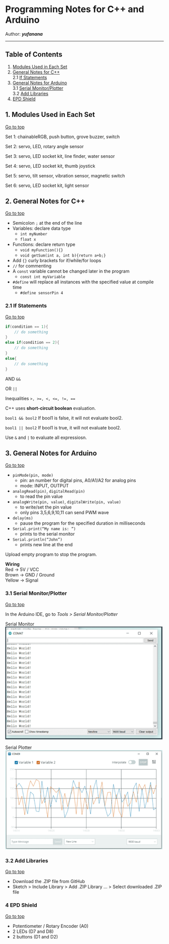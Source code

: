 # Programming Notes for C++ and Arduino

Author: __*yufanana*__
____

## Table of Contents <a name="top"></a>
 1. [Modules Used in Each Set](#1)<br>
 2. [General Notes for C++](#2)<br>
    2.1 [If Statements](#2.1) <br>
3.  [General Notes for Arduino](#3)<br>
    3.1 [Serial Monitor/Plotter](#3.1) <br>
    3.2 [Add Libraries](#3.1) <br>
4. [EPD Shield](#4)<br>

## 1. Modules Used in Each Set <a name="1"></a>
[Go to top](#top)

Set 1: chainableRGB, push button, grove buzzer, switch <br>

Set 2: servo, LED, rotary angle sensor <br>

Set 3: servo, LED socket kit, line finder, water sensor <br>

Set 4: servo, LED socket kit, thumb joystick <br>

Set 5: servo, tilt sensor, vibration sensor, magnetic switch <br>

Set 6: servo, LED socket kit, light sensor <br>


## 2. General Notes for C++ <a name="2"></a>
[Go to top](#top)

- Semicolon `;` at the end of the line
- Variables: declare data type
    - `int myNumber`
    - `float x`
- Functions: declare return type
    - `void myFunction(){}`
    - `void getSum(int a, int b){return a+b;}`
- Add `{}` curly brackets for if/while/for loops
- `//` for commenting
- A `const` variable cannot be changed later in the program
    - `const int myVariable`
- `#define` will replace all instances with the specified value at compile time
    - `#define sensorPin 4`


### 2.1 If Statements <a name="2.1"></a>
[Go to top](#top)

```c++
if(condition == 1){
    // do something
}
else if(condition == 2){
    // do something
} 
else{
    // do something
}
```

AND `&&` 

OR `||` 

Inequalities `>, >=, <, <=, !=, ==` 

C++ uses __short-circuit boolean__ evaluation.

`bool1 && bool2` If bool1 is false, it will not evaluate bool2.

`bool1 || bool2` If bool1 is true, it will not evaluate bool2.

Use `&` and `|` to evaluate all expressiosn.

## 3. General Notes for Arduino <a name="3"></a>
[Go to top](#top)


- `pinMode(pin, mode)`
    - pin: an number for digital pins, A0/A1/A2 for analog pins
    - mode: INPUT, OUTPUT
- `analogRead(pin)`, `digitalRead(pin)`
    - to read the pin value
- `analogWrite(pin, value)`, `digitalWrite(pin, value)`
    - to write/set the pin value
    - only pins 3,5,6,9,10,11 can send PWM wave
- `delay(ms)`
    - pause the program for the specified duration in milliseconds
- `Serial.print(“My name is: ”)`
    - prints to the serial monitor
- `Serial.println(“John”)`
    - prints new line at the end

Upload empty program to stop the program. <br>

__Wiring__<br>
Red &rarr; 5V / VCC <br> 
Brown &rarr; GND / Ground <br> 
Yellow &rarr; Signal <br> 

### 3.1 Serial Monitor/Plotter<a name="3.1"></a>
[Go to top](#top)

In the Arduino IDE, go to *Tools > Serial Monitor/Plotter*

Serial Monitor <br>
<img src="serial-monitor.PNG" alt="serial monitor" width="500"/>

Serial Plotter <br>
<img src="serial-plotter.PNG" alt="serial plotter" width="500"/>

### 3.2 Add Libraries <a name="3.1"></a>
[Go to top](#top)

- Download the .ZIP file from GitHub <br>
- Sketch > Include Library > Add .ZIP Library ... > Select downloaded .ZIP file


### 4 EPD Shield <a name="4"></a>
[Go to top](#top)

- Potentiometer / Rotary Encoder (A0)
- 2 LEDs (D7 and D8)
- 2 buttons (D1 and D2)
